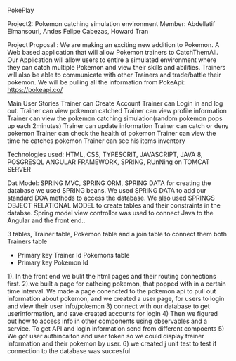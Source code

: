 

PokePlay

Project2:  Pokemon catching simulation environment
Member: Abdellatif Elmansouri, Andes Felipe Cabezas, Howard Tran

Project Proposal : We are making an exciting new addition to Pokemon. A Web based application that will allow Pokemon trainers to CatchThemAll. Our Application will allow users to entire a simulated environment where they can catch multiple Pokemon and view their skills and abilities. Trainers will also be able to communicate with other Trainers and trade/battle their pokemon. We will be pulling all the information from PokeApi: https://pokeapi.co/

Main User Stories
Trainer can Create Account
Trainer can Login in and log out.
Trainer can view pokemon catched
Trainer can view profile information
Trainer can view the pokemon catching simulation(random pokemon pops up each 2minutes)
Trainer can update information
Trainer can catch or deny pokemon
Trainer can check the health of pokemon
Trainer can view the time he catches pokemon
Trainer can see his items inventory

Technologies used:  HTML, CSS, TYPESCRIT, JAVASCRIPT, JAVA 8, POSGRESQL
			ANGULAR FRAMEWORK, SPRING, RUnNing on TOMCAT SERVER
			

Dat Model: SPRING MVC, SPRING ORM, SPRING DATA
for creating the database we used SPRING beans. We used SPRING DATA to add our standard DOA methods to access the database. We also used SPRINGS OBJECT RELATIONAL MODEL to create tables and their constraints in the databse. Spring model view controllor was used to connect Java to the Angular and the front end..


3 tables, Trainer table, Pokemon table and a join table to connect them both
 Trainers table 
- Primary key Trainer Id
 Pokemons table
- Primary key Pokemon Id
 
 
1). In the front end we bulit the html pages and their routing connections first. 
2).we built a page for cathcing pokemon, that popped with in a certain time interval. We made a page conencted to the pokemon api to pull out information about pokemon, and we created a user page, for users to login and view their user info/pokemon
3) connect with our database to get userinformation, and save created accounts for login
4) Then we figured out how to access info in other components using observables and a service. To get API and login information send from different compoents
5) We got user authincaiton and user token so we could display trainer information and their pokemon by user.
6) we created j unit test to test if connection to the database was succesful
